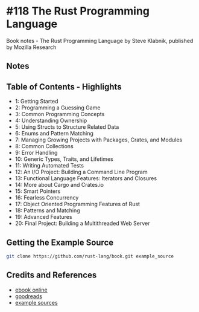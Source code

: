 # #118 The Rust Programming Language

Book notes - The Rust Programming Language by Steve Klabnik, published by Mozilla Research

## Notes

## Table of Contents - Highlights

* 1: Getting Started
* 2: Programming a Guessing Game
* 3: Common Programming Concepts
* 4: Understanding Ownership
* 5: Using Structs to Structure Related Data
* 6: Enums and Pattern Matching
* 7: Managing Growing Projects with Packages, Crates, and Modules
* 8: Common Collections
* 9: Error Handling
* 10: Generic Types, Traits, and Lifetimes
* 11: Writing Automated Tests
* 12: An I/O Project: Building a Command Line Program
* 13: Functional Language Features: Iterators and Closures
* 14: More about Cargo and Crates.io
* 15: Smart Pointers
* 16: Fearless Concurrency
* 17: Object Oriented Programming Features of Rust
* 18: Patterns and Matching
* 19: Advanced Features
* 20: Final Project: Building a Multithreaded Web Server

## Getting the Example Source

```sh
git clone https://github.com/rust-lang/book.git example_source
```

## Credits and References

* [ebook online](https://doc.rust-lang.org/stable/book/)
* [goodreads](https://www.goodreads.com/book/show/25008661-the-rust-programming-language)
* [example sources](https://github.com/rust-lang/book)
